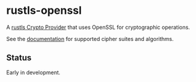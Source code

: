# rustls-openssl
A [rustls Crypto Provider](https://docs.rs/rustls/latest/rustls/crypto/struct.CryptoProvider.html) that uses OpenSSL for cryptographic operations.

See the [documentation](https://docs.rs/rustls-openssl) for supported cipher suites and algorithms.

## Status
Early in development.
